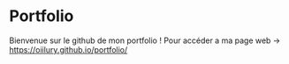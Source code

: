 # Portfolio

Bienvenue sur le github de mon portfolio !
Pour accéder a ma page web -> https://oiilury.github.io/portfolio/
